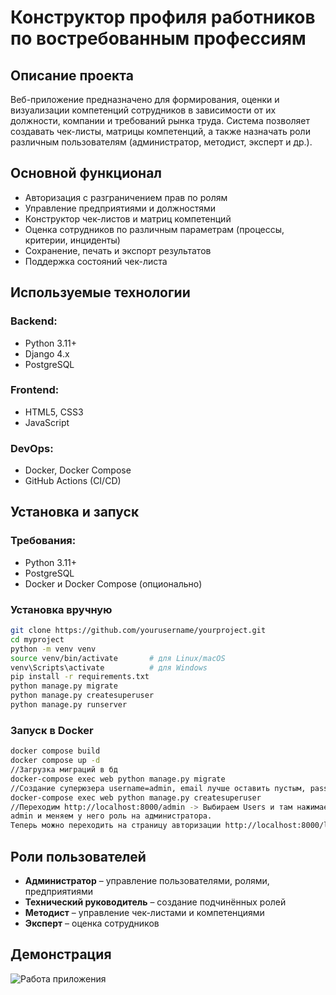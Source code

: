 # Конструктор профиля работников по востребованным профессиям

## Описание проекта

Веб-приложение предназначено для формирования, оценки и визуализации компетенций сотрудников в зависимости от их должности, компании и требований рынка труда. Система позволяет создавать чек-листы, матрицы компетенций, а также назначать роли различным пользователям (администратор, методист, эксперт и др.).

## Основной функционал

* Авторизация с разграничением прав по ролям
* Управление предприятиями и должностями
* Конструктор чек-листов и матриц компетенций
* Оценка сотрудников по различным параметрам (процессы, критерии, инциденты)
* Сохранение, печать и экспорт результатов
* Поддержка состояний чек-листа

## Используемые технологии

### Backend:

* Python 3.11+
* Django 4.x
* PostgreSQL

### Frontend:

* HTML5, CSS3
* JavaScript

### DevOps:

* Docker, Docker Compose
* GitHub Actions (CI/CD)

## Установка и запуск

### Требования:

* Python 3.11+
* PostgreSQL
* Docker и Docker Compose (опционально)

### Установка вручную

```bash
git clone https://github.com/yourusername/yourproject.git
cd myproject
python -m venv venv
source venv/bin/activate       # для Linux/macOS
venv\Scripts\activate          # для Windows
pip install -r requirements.txt
python manage.py migrate
python manage.py createsuperuser
python manage.py runserver
```

### Запуск в Docker

```bash
docker compose build
docker compose up -d
//Загрузка миграций в бд
docker-compose exec web python manage.py migrate
//Создание суперюзера username=admin, email лучше оставить пустым, password=12345
docker-compose exec web python manage.py createsuperuser
//Переходим http://localhost:8000/admin -> Выбираем Users и там нажимаем на пользователя
admin и меняем у него роль на администратора.
Теперь можно переходить на страницу авторизации http://localhost:8000/login
```

## Роли пользователей

* **Администратор** – управление пользователями, ролями, предприятиями
* **Технический руководитель** – создание подчинённых ролей
* **Методист** – управление чек-листами и компетенциями
* **Эксперт** – оценка сотрудников

## Демонстрация
![Работа приложения](demo.gif)
